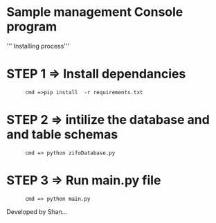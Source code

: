 # Sample management Console program
 ''' Installing process'''

# STEP 1 => Install dependancies 
          cmd =>pip install  -r requirements.txt
# STEP 2 => intilize the database and and table schemas
          cmd => python zifoDatabase.py
# STEP 3 => Run main.py file
          cmd => python main.py


Developed by
           Shan...
